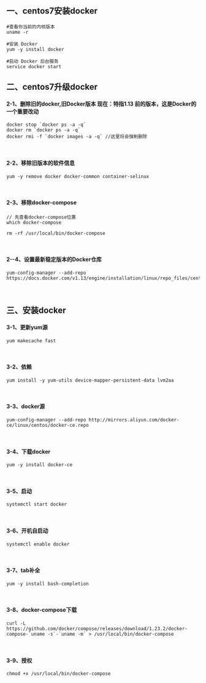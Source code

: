 ## 一、centos7安装docker
```
#查看你当前的内核版本
uname -r

#安装 Docker
yum -y install docker

#启动 Docker 后台服务
service docker start
```

## 二、centos7升级docker
#### 2-1、删除旧的docker,旧Docker版本 现在：特指1.13 前的版本，这是Docker的一个重要改动
```
docker stop `docker ps -a -q`
docker rm `docker ps -a -q`
docker rmi -f `docker images -a -q` //这里将会强制删除
```

<br/>

#### 2-2、移除旧版本的软件信息
```
yum -y remove docker docker-common container-selinux
```

<br/>

#### 2-3、移除docker-compose
```
// 先查看docker-compose位置
which docker-compose

rm -rf /usr/local/bin/docker-compose
```

<br/>

#### 2--4、设置最新稳定版本的Docker仓库
```
yum-config-manager --add-repo  https://docs.docker.com/v1.13/engine/installation/linux/repo_files/centos/docker.repo
```

<br/>

## 三、安装docker
#### 3-1、更新yum源
```
yum makecache fast
```

<br/>

#### 3-2、依赖
```
yum install -y yum-utils device-mapper-persistent-data lvm2aa
```

<br/>

#### 3-3、docker源
```
yum-config-manager --add-repo http://mirrors.aliyun.com/docker-ce/linux/centos/docker-ce.repo
```

<br/>

#### 3-4、下载docker
```
yum -y install docker-ce
```

<br/>

#### 3-5、启动
```
systemctl start docker
```

<br/>

#### 3-6、开机自启动
```
systemctl enable docker
```

<br/>

#### 3-7、tab补全
```
yum -y install bash-completion
```

<br/>

#### 3-8、docker-compose下载
```
curl -L https://github.com/docker/compose/releases/download/1.23.2/docker-compose-`uname -s`-`uname -m` > /usr/local/bin/docker-compose
```

<br/>

#### 3-9、授权
```
chmod +x /usr/local/bin/docker-compose
```